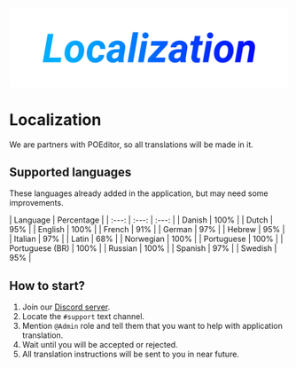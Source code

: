 <div align="center"><img src="gitassets/localization.png"></div>

# Localization
We are partners with POEditor, so all translations will be made in it.

## Supported languages
These languages already added in the application, but may need some improvements.

| Language   | Percentage         |
| :---: | :---: | :---: |
| Danish | 100% |
| Dutch | 95% |
| English  | 100% |
| French | 91% |
| German | 97% |
| Hebrew | 95% |
| Italian | 97% |
| Latin | 68% |
| Norwegian | 100% |
| Portuguese | 100% |
| Portuguese (BR) | 100% |
| Russian | 100% |
| Spanish | 97% |
| Swedish | 95% |

## How to start?

1. Join our [Discord server](https://discord.gg/WvfVZ8T).
2. Locate the `#support` text channel.
3. Mention `@Admin` role and tell them that you want to help with application translation.
4. Wait until you will be accepted or rejected.
5. All translation instructions will be sent to you in near future.
